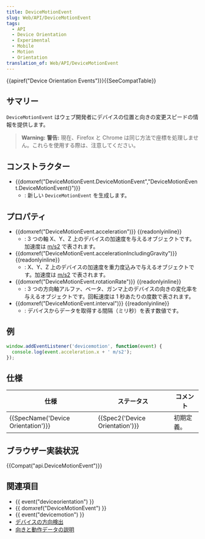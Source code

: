 ```yaml
---
title: DeviceMotionEvent
slug: Web/API/DeviceMotionEvent
tags:
  - API
  - Device Orientation
  - Experimental
  - Mobile
  - Motion
  - Orientation
translation_of: Web/API/DeviceMotionEvent
---
```

{{apiref("Device Orientation Events")}}{{SeeCompatTable}}

## サマリー

`DeviceMotionEvent` はウェブ開発者にデバイスの位置と向きの変更スピードの情報を提供します。

> **Warning:** **警告:** 現在、Firefox と Chrome は同じ方法で座標を処理しません。これらを使用する際は、注意してください。

## コンストラクター

- {{domxref("DeviceMotionEvent.DeviceMotionEvent","DeviceMotionEvent.DeviceMotionEvent()")}}
  - : 新しい `DeviceMotionEvent` を生成します。

## プロパティ

- {{domxref("DeviceMotionEvent.acceleration")}} {{readonlyinline}}
  - : 3 つの軸 X、Y、Z 上のデバイスの加速度を与えるオブジェクトです。加速度は [m/s2](https://en.wikipedia.org/wiki/Meter_per_second_squared) で表されます。
- {{domxref("DeviceMotionEvent.accelerationIncludingGravity")}} {{readonlyinline}}
  - : X、Y、Z 上のデバイスの加速度を重力度込みで与えるオブジェクトです。加速度は [m/s2](https://en.wikipedia.org/wiki/Meter_per_second_squared) で表されます。
- {{domxref("DeviceMotionEvent.rotationRate")}} {{readonlyinline}}
  - : 3 つの方向軸アルファ、ベータ、ガンマ上のデバイスの向きの変化率を与えるオブジェクトです。回転速度は 1 秒あたりの度数で表されます。
- {{domxref("DeviceMotionEvent.interval")}} {{readonlyinline}}
  - : デバイスからデータを取得する間隔（ミリ秒）を表す数値です。

## 例

```js
window.addEventListener('devicemotion', function(event) {
  console.log(event.acceleration.x + ' m/s2');
});
```

## 仕様

| 仕様                                         | ステータス                               | コメント   |
| -------------------------------------------- | ---------------------------------------- | ---------- |
| {{SpecName('Device Orientation')}} | {{Spec2('Device Orientation')}} | 初期定義。 |

## ブラウザー実装状況

{{Compat("api.DeviceMotionEvent")}}

## 関連項目

- {{ event("deviceorientation") }}
- {{ domxref("DeviceMotionEvent") }}
- {{ event("devicemotion") }}
- [デバイスの方向検出](/ja/docs/WebAPI/Detecting_device_orientation)
- [向きと動作データの説明](/ja/DOM/Orientation_and_motion_data_explained "向きと動作データの説明")
